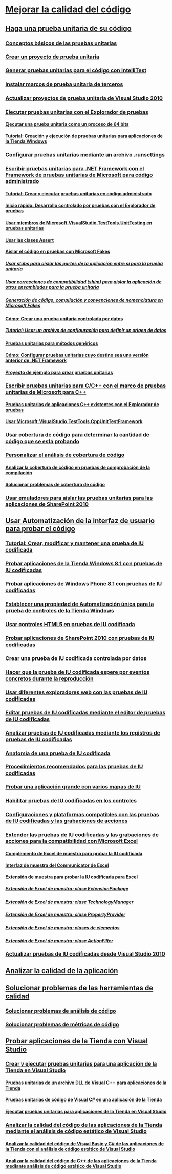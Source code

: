 # [Mejorar la calidad del código](improve-code-quality.md)
## [Haga una prueba unitaria de su código](unit-test-your-code.md)
### [Conceptos básicos de las pruebas unitarias](unit-test-basics.md)
### [Crear un proyecto de prueba unitaria](create-a-unit-test-project.md)
### [Generar pruebas unitarias para el código con IntelliTest](generate-unit-tests-for-your-code-with-intellitest.md)
### [Instalar marcos de prueba unitaria de terceros](install-third-party-unit-test-frameworks.md)
### [Actualizar proyectos de prueba unitaria de Visual Studio 2010](upgrade-visual-studio-2010-unit-test-projects.md)
### [Ejecutar pruebas unitarias con el Explorador de pruebas](run-unit-tests-with-test-explorer.md)
#### [Ejecutar una prueba unitaria como un proceso de 64 bits](run-a-unit-test-as-a-64-bit-process.md)
#### [Tutorial: Creación y ejecución de pruebas unitarias para aplicaciones de la Tienda Windows](walkthrough-creating-and-running-unit-tests-for-windows-store-apps.md)
### [Configurar pruebas unitarias mediante un archivo .runsettings](configure-unit-tests-by-using-a-dot-runsettings-file.md)
### [Escribir pruebas unitarias para .NET Framework con el Framework de pruebas unitarias de Microsoft para código administrado](writing-unit-tests-for-the-dotnet-framework-with-the-microsoft-unit-test-framework-for-managed-code.md)
#### [Tutorial: Crear y ejecutar pruebas unitarias en código administrado](walkthrough-creating-and-running-unit-tests-for-managed-code.md)
#### [Inicio rápido: Desarrollo controlado por pruebas con el Explorador de pruebas](quick-start-test-driven-development-with-test-explorer.md)
#### [Usar miembros de Microsoft.VisualStudio.TestTools.UnitTesting en pruebas unitarias](using-microsoft-visualstudio-testtools-unittesting-members-in-unit-tests.md)
#### [Usar las clases Assert](using-the-assert-classes.md)
#### [Aislar el código en pruebas con Microsoft Fakes](isolating-code-under-test-with-microsoft-fakes.md)
##### [Usar stubs para aislar las partes de la aplicación entre sí para la prueba unitaria](using-stubs-to-isolate-parts-of-your-application-from-each-other-for-unit-testing.md)
##### [Usar correcciones de compatibilidad (shim) para aislar la aplicación de otros ensamblados para la prueba unitaria](using-shims-to-isolate-your-application-from-other-assemblies-for-unit-testing.md)
##### [Generación de código, compilación y convenciones de nomenclatura en Microsoft Fakes](code-generation-compilation-and-naming-conventions-in-microsoft-fakes.md)
#### [Cómo: Crear una prueba unitaria controlada por datos](how-to-create-a-data-driven-unit-test.md)
##### [Tutorial: Usar un archivo de configuración para definir un origen de datos](walkthrough-using-a-configuration-file-to-define-a-data-source.md)
#### [Pruebas unitarias para métodos genéricos](unit-tests-for-generic-methods.md)
#### [Cómo: Configurar pruebas unitarias cuyo destino sea una versión anterior de .NET Framework](how-to-configure-unit-tests-to-target-an-earlier-version-of-the-dotnet-framework.md)
#### [Proyecto de ejemplo para crear pruebas unitarias](sample-project-for-creating-unit-tests.md)
### [Escribir pruebas unitarias para C/C++ con el marco de pruebas unitarias de Microsoft para C++](writing-unit-tests-for-c-cpp-with-the-microsoft-unit-testing-framework-for-cpp.md)
#### [Pruebas unitarias de aplicaciones C++ existentes con el Explorador de pruebas](unit-testing-existing-cpp-applications-with-test-explorer.md)
#### [Usar Microsoft.VisualStudio.TestTools.CppUnitTestFramework](using-microsoft-visualstudio-testtools-cppunittestframework.md)
### [Usar cobertura de código para determinar la cantidad de código que se está probando](using-code-coverage-to-determine-how-much-code-is-being-tested.md)
### [Personalizar el análisis de cobertura de código](customizing-code-coverage-analysis.md)
#### [Analizar la cobertura de código en pruebas de comprobación de la compilación](analyzing-code-coverage-in-build-verification-tests.md)
#### [Solucionar problemas de cobertura de código](troubleshooting-code-coverage.md)
### [Usar emuladores para aislar las pruebas unitarias para las aplicaciones de SharePoint 2010](using-emulators-to-isolate-unit-tests-for-sharepoint-2010-applications.md)
## [Usar Automatización de la interfaz de usuario para probar el código](use-ui-automation-to-test-your-code.md)
### [Tutorial: Crear, modificar y mantener una prueba de IU codificada](walkthrough-creating-editing-and-maintaining-a-coded-ui-test.md)
### [Probar aplicaciones de la Tienda Windows 8.1 con pruebas de IU codificadas](test-windows-store-8-1-apps-with-coded-ui-tests.md)
### [Probar aplicaciones de Windows Phone 8.1 con pruebas de IU codificadas](test-windows-phone-8-1-apps-with-coded-ui-tests.md)
### [Establecer una propiedad de Automatización única para la prueba de controles de la Tienda Windows](set-a-unique-automation-property-for-windows-store-controls-for-testing.md)
### [Usar controles HTML5 en pruebas de IU codificada](using-html5-controls-in-coded-ui-tests.md)
### [Probar aplicaciones de SharePoint 2010 con pruebas de IU codificadas](testing-sharepoint-2010-applications-with-coded-ui-tests.md)
### [Crear una prueba de IU codificada controlada por datos](creating-a-data-driven-coded-ui-test.md)
### [Hacer que la prueba de IU codificada espere por eventos concretos durante la reproducción](making-coded-ui-tests-wait-for-specific-events-during-playback.md)
### [Usar diferentes exploradores web con las pruebas de IU codificadas](using-different-web-browsers-with-coded-ui-tests.md)
### [Editar pruebas de IU codificadas mediante el editor de pruebas de IU codificadas](editing-coded-ui-tests-using-the-coded-ui-test-editor.md)
### [Analizar pruebas de IU codificadas mediante los registros de pruebas de IU codificadas](analyzing-coded-ui-tests-using-coded-ui-test-logs.md)
### [Anatomía de una prueba de IU codificada](anatomy-of-a-coded-ui-test.md)
### [Procedimientos recomendados para las pruebas de IU codificadas](best-practices-for-coded-ui-tests.md)
### [Probar una aplicación grande con varios mapas de IU](testing-a-large-application-with-multiple-ui-maps.md)
### [Habilitar pruebas de IU codificadas en los controles](enable-coded-ui-testing-of-your-controls.md)
### [Configuraciones y plataformas compatibles con las pruebas de IU codificadas y las grabaciones de acciones](supported-configurations-and-platforms-for-coded-ui-tests-and-action-recordings.md)
### [Extender las pruebas de IU codificadas y las grabaciones de acciones para la compatibilidad con Microsoft Excel](extending-coded-ui-tests-and-action-recordings-to-support-microsoft-excel.md)
#### [Complemento de Excel de muestra para probar la IU codificada](sample-excel-add-in-for-coded-ui-testing.md)
#### [Interfaz de muestra del Communicator de Excel](sample-excel-communicator-interface.md)
#### [Extensión de muestra para probar la IU codificada para Excel](sample-coded-ui-test-extension-for-excel.md)
##### [Extensión de Excel de muestra: clase ExtensionPackage](sample-excel-extension-extensionpackage-class.md)
##### [Extensión de Excel de muestra: clase TechnologyManager](sample-excel-extension-technologymanager-class.md)
##### [Extensión de Excel de muestra: clase PropertyProvider](sample-excel-extension-propertyprovider-class.md)
##### [Extensión de Excel de muestra: clases de elementos](sample-excel-extension-element-classes.md)
##### [Extensión de Excel de muestra: clase ActionFilter](sample-excel-extension-actionfilter-class.md)
### [Actualizar pruebas de IU codificadas desde Visual Studio 2010](upgrading-coded-ui-tests-from-visual-studio-2010.md)
## [Analizar la calidad de la aplicación](../code-quality)
## [Solucionar problemas de las herramientas de calidad](troubleshooting-quality-tools.md)
### [Solucionar problemas de análisis de código](troubleshooting-code-analysis-issues.md)
### [Solucionar problemas de métricas de código](troubleshooting-code-metrics-issues.md)
## [Probar aplicaciones de la Tienda con Visual Studio](testing-store-apps-with-visual-studio.md)
### [Crear y ejecutar pruebas unitarias para una aplicación de la Tienda en Visual Studio](create-and-run-unit-tests-for-a-store-app-in-visual-studio.md)
#### [Pruebas unitarias de un archivo DLL de Visual C++ para aplicaciones de la Tienda](unit-testing-a-visual-cpp-dll-for-store-apps.md)
#### [Pruebas unitarias de código de Visual C# en una aplicación de la Tienda](unit-testing-visual-csharp-code-in-a-store-app.md)
#### [Ejecutar pruebas unitarias para aplicaciones de la Tienda en Visual Studio](run-unit-tests-for-store-apps-in-visual-studio.md)
### [Analizar la calidad del código de las aplicaciones de la Tienda mediante el análisis de código estático de Visual Studio](analyze-the-code-quality-of-store-apps-using-visual-studio-static-code-analysis.md)
#### [Analizar la calidad del código de Visual Basic y C# de las aplicaciones de la Tienda con el análisis de código estático de Visual Studio](analyze-visual-basic-and-csharp-code-quality-in-store-apps-using-visual-studio-static-code-analysis.md)
#### [Analizar la calidad del código de C++ de las aplicaciones de la Tienda mediante análisis de código estático de Visual Studio](analyze-cpp-code-quality-of-store-apps-using-visual-studio-static-code-analysis.md)
